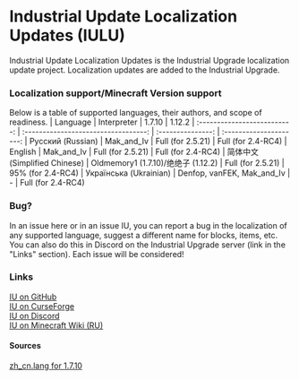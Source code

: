 # Industrial Update Localization Updates (IULU)
Industrial Update Localization Updates is the Industrial Upgrade localization update project. Localization updates are added to the Industrial Upgrade.

### Localization support/Minecraft Version support
Below is a table of supported languages, their authors, and scope of readiness.
| Language                     | Interpreter                          | 1.7.10            | 1.12.2 
| :--------------------------: | :----------------------------------: | :---------------: | :---------------------:
| Русский (Russian)            | Mak_and_Iv                           | Full (for 2.5.21) | Full (for 2.4-RC4)
| English                      | Mak_and_Iv                           | Full (for 2.5.21) | Full (for 2.4-RC4)
| 简体中文 (Simplified Chinese) | Oldmemory1 (1.7.10)/绝绝子 (1.12.2)  | Full (for 2.5.21) | 95% (for 2.4-RC4)
| Українська (Ukrainian)       | Denfop, vanFEK, Mak_and_Iv           | -                 | Full (for 2.4-RC4)

### Bug?
In an issue here or in an issue IU, you can report a bug in the localization of any supported language, suggest a different name for blocks, items, etc. You can also do this in Discord on the Industrial Upgrade server (link in the "Links" section). Each issue will be considered!

### Links
[IU on GitHub](https://github.com/ZelGimi/industrialupgrade "ZelGimi/industrialupgrade")<br>
[IU on CurseForge](https://www.curseforge.com/minecraft/mc-mods/industrial-upgrade "Industrial Upgrade")<br>
[IU on Discord](https://discord.gg/SP8DwcA "Industrial Upgrade")<br>
[IU on Minecraft Wiki (RU)](https://minecraft.fandom.com/ru/wiki/Industrial_Upgrade "Industrial Upgrade")

#### Sources
[zh_cn.lang for 1.7.10](https://github.com/Oldmemory1/Industrialupgrade1.7.10-chinese-translation "Oldmemory1/Industrialupgrade1.7.10-chinese-translation")
